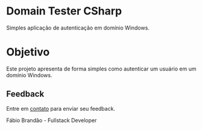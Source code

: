 # Domain Tester CSharp
Simples aplicação de autenticação em domínio Windows.

# Objetivo
Este projeto apresenta de forma simples como autenticar um usuário em um domínio Windows.

## Feedback

Entre em <a href="http://www.fabiobrandao.net.br/" target="_blank">contato</a> para enviar seu feedback.

Fábio Brandão - Fullstack Developer
